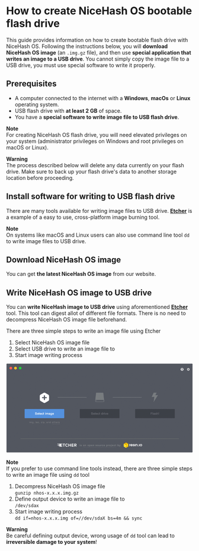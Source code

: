 # How to create NiceHash OS bootable flash drive
This guide provides information on how to create bootable flash drive with NiceHash OS. Following the instructions below, you will **download NiceHash OS image** (an `.img.gz` file), and then use **special application that writes an image to a USB drive**. You cannot simply copy the image file to a USB drive, you must use special software to write it properly.

## Prerequisites
* A computer connected to the internet with a **Windows**, **macOs** or **Linux** operating system.
* USB flash drive with **at least 2 GB** of space.
* You have a **special software to write image file to USB flash drive**.

**Note**<br/>
For creating NiceHash OS flash drive, you will need elevated privileges on your system (administrator privileges on Windows and root privileges on macOS or Linux).

**Warning**<br/>
The process described below will delete any data currently on your flash drive. Make sure to back up your flash drive's data to another storage location before proceeding.

## Install software for writing to USB flash drive
There are many tools available for writing image files to USB drive.
[**Etcher**](https://etcher.io) is a example of a easy to use, cross-platform image burning tool.

**Note**<br/>
On systems like macOS and Linux users can also use command line tool `dd` to write image files to USB drive.

## Download NiceHash OS image
You can get **the latest NiceHash OS image** from our website.

## Write NiceHash OS image to USB drive
You can **write NiceHash image to USB drive** using aforementioned [**Etcher**](https://etcher.io) tool. This tool can digest allot of different file formats. There is no need to decompress NiceHash OS image file beforehand.

There are three simple steps to write an image file using Etcher
1. Select NiceHash OS image file
2. Select USB drive to write an image file to
3. Start image writing process

![](graphics/etcher.gif)

**Note**<br/>
If you prefer to use command line tools instead, there are three simple steps to write an image file using `dd` tool
1. Decompress NiceHash OS image file<br/>
   `gunzip nhos-x.x.x.img.gz`
2. Define output device to write an image file to<br/>
   `/dev/sdax`
3. Start image writing process<br/>
   `dd if=nhos-x.x.x.img of=//dev/sdaX bs=4m && sync`

**Warning**<br/>
Be careful defining output device, wrong usage of `dd` tool can lead to **irreversible damage to your system**!
